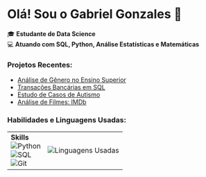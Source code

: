 # Olá! Sou o Gabriel Gonzales 👋

🎓 **Estudante de Data Science** <br>
💻 **Atuando com SQL, Python, Análise Estatísticas e Matemáticas** <br>

### Projetos Recentes:
- [Análise de Gênero no Ensino Superior](https://github.com/gabriel-gonzales/analise-genero-exatas-humanas)
- [Transações Bancárias em SQL](https://github.com/gabriel-gonzales/transacoes-sql)
- [Estudo de Casos de Autismo](https://github.com/gabriel-gonzales/estudo_casos_autismo)
- [Análise de Filmes: IMDb](https://github.com/seu_usuario/relatorios-python)

### Habilidades e Linguagens Usadas:

<table>
<tr>
    <td>
        <strong>Skills</strong><br>
        <img src="https://img.shields.io/badge/-Python-blue?style=flat&logo=python&logoColor=white" alt="Python"><br>
        <img src="https://img.shields.io/badge/-SQL-brightgreen?style=flat&logo=sql&logoColor=white" alt="SQL"><br>
        <img src="https://img.shields.io/badge/-Git-orange?style=flat&logo=git&logoColor=white" alt="Git"><br>
    </td>
    <td>
        <img src="https://github-readme-stats.vercel.app/api/top-langs/?username=gabriel-gonzales&layout=compact&theme=radical" alt="Linguagens Usadas">
    </td>
</tr>
</table>

